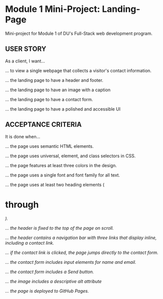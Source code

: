 # Module 1 Mini-Project: Landing-Page
Mini-project for Module 1 of DU's Full-Stack web development program.


## USER STORY
As a client, I want...

... to view a single webpage that collects a visitor's contact information.

... the landing page to have a header and footer.

... the landing page to have an image with a caption

... the landing page to have a contact form.

... the landing page to have a polished and accessible UI


## ACCEPTANCE CRITERIA
It is done when...

... the page uses semantic HTML elements.

... the page uses universal, element, and class selectors in CSS.

... the page features at least three colors in the design.

... the page uses a single font and font family for all text.

... the page uses at least two heading elements (<h1> through <h6>).

... the header is fixed to the top of the page on scroll.

... the header contains a navigation bar with three links that display inline, including a contact link.

... if the contact link is clicked, the page jumps directly to the contact form.

... the contact form includes input elements for name and email.

... the contact form includes a Send button.

... the image includes a descriptive alt attribute

... the page is deployed to GitHub Pages.
